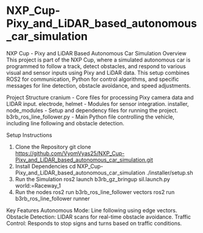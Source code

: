 # NXP_Cup-Pixy_and_LiDAR_based_autonomous_car_simulation

NXP Cup - Pixy and LiDAR Based Autonomous Car Simulation
Overview
    This project is part of the NXP Cup, where a simulated autonomous car is programmed to follow a track, detect obstacles, and      respond to various visual and sensor inputs using Pixy and LiDAR data. This setup combines ROS2 for communication, Python for     control algorithms, and specific messages for line detection, obstacle avoidance, and speed adjustments.

Project Structure
    cranium - Core files for processing Pixy camera data and LIDAR input.
    electrode, helmet - Modules for sensor integration.
    installer, node_modules - Setup and dependency files for running the project.
    b3rb_ros_line_follower.py - Main Python file controlling the vehicle, including line following and obstacle detection.

Setup Instructions
   1. Clone the Repository
      git clone https://github.com/VyomVyas25/NXP_Cup-Pixy_and_LiDAR_based_autonomous_car_simulation.git
   2. Install Dependencies
      cd NXP_Cup-Pixy_and_LiDAR_based_autonomous_car_simulation
      ./installer/setup.sh
   3. Run the Simulation
      ros2 launch b3rb_gz_bringup sil.launch.py world:=Raceway_1
   4. Run the nodes
      ros2 run b3rb_ros_line_follower vectors
      ros2 run b3rb_ros_line_follower runner
      
Key Features
    Autonomous Mode: Line following using edge vectors.
    Obstacle Detection: LIDAR scans for real-time obstacle avoidance.
    Traffic Control: Responds to stop signs and turns based on traffic conditions.
